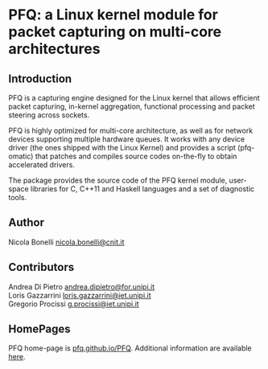 PFQ: a Linux kernel module for packet capturing on multi-core architectures
===========================================================================

Introduction
------------

PFQ is a capturing engine designed for the Linux kernel that allows efficient 
packet capturing, in-kernel aggregation, functional processing and packet steering 
across sockets. 

PFQ is highly optimized for multi-core architecture, as well as for network 
devices supporting multiple hardware queues. It works with any device
driver (the ones shipped with the Linux Kernel) and provides a script (pfq-omatic) 
that patches and compiles source codes on-the-fly to obtain accelerated drivers.

The package provides the source code of the PFQ kernel module, user-space 
libraries for C, C++11 and Haskell languages and a set of diagnostic tools.


Author
------

Nicola Bonelli <nicola.bonelli@cnit.it>  

Contributors
------------

Andrea Di Pietro <andrea.dipietro@for.unipi.it>  
Loris Gazzarrini <loris.gazzarrini@iet.unipi.it>  
Gregorio Procissi <g.procissi@iet.unipi.it>  

HomePages
---------

PFQ home-page is [pfq.github.io/PFQ][1]. Additional information are available [here][2].


[1]: http://pfq.github.io/PFQ
[2]: http://netgroup.iet.unipi.it/software/pfq/
